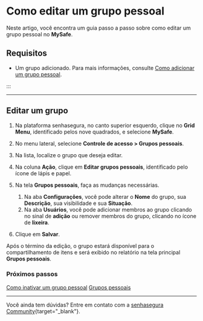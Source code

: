 # Como editar um grupo pessoal

Neste artigo, você encontra um guia passo a passo sobre como editar um grupo pessoal no **MySafe**.

## Requisitos

* Um grupo adicionado. Para mais informações, consulte [Como adicionar um grupo pessoal](/v3-32/docs/pt/mysafe-private-group-add).

:::
***

## Editar um grupo

1. Na plataforma senhasegura, no canto superior esquerdo, clique no **Grid Menu**, identificado pelos nove quadrados, e selecione **MySafe**.
2. No menu lateral, selecione **Controle de acesso > Grupos pessoais**.
3. Na lista, localize o grupo que deseja editar.
4. Na coluna **Ação**, clique em **Editar grupos pessoais**, identificado pelo ícone de lápis e papel.
5. Na tela **Grupos pessoais**, faça as mudanças necessárias.
    1. Na aba **Configurações**, você pode alterar o **Nome** do grupo, sua **Descrição**, sua visibilidade e sua **Situação**.
    2. Na aba **Usuários**, você pode adicionar membros ao grupo clicando no sinal de **adição** ou remover membros do grupo, clicando no ícone de **lixeira**.

6. Clique em **Salvar**.

Após o término da edição, o grupo estará disponível para o compartilhamento de itens e será exibido no relatório na tela principal **Grupos pessoais**.



### Próximos passos 
[Como inativar um grupo pessoal](/v3-32/docs/pt/mysafe-private-group-disable)
[Grupos pessoais](/v3-32/docs/pt/mysafe-private-group)

* * *

Você ainda tem dúvidas? Entre em contato com a  [senhasegura Community](https://community.senhasegura.io/){target="_blank"}.